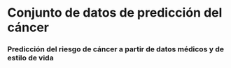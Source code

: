 # Conjunto de datos de predicción del cáncer  
### Predicción del riesgo de cáncer a partir de datos médicos y de estilo de vida
